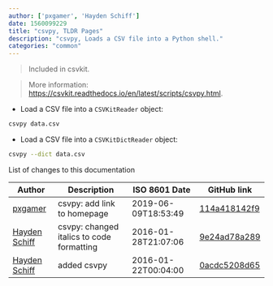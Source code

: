 ```yaml
---
author: ['pxgamer', 'Hayden Schiff']
date: 1560099229
title: "csvpy, TLDR Pages"
description: "csvpy, Loads a CSV file into a Python shell."
categories: "common"
---
```

> Included in csvkit.

> More information: <https://csvkit.readthedocs.io/en/latest/scripts/csvpy.html>.

- Load a CSV file into a `CSVKitReader` object:

```bash
csvpy data.csv
```

- Load a CSV file into a `CSVKitDictReader` object:

```bash
csvpy --dict data.csv
```
List of changes to this documentation


Author | Description | ISO 8601 Date | GitHub link
------|-----|-----|-----
[pxgamer](mailto:owzie123@gmail.com) | csvpy: add link to homepage | 2019-06-09T18:53:49 | [114a418142f9](https://github.com/tldr-pages/tldr/commit/114a418142f9bd7e7b82868b3477049fe532e866)
[Hayden Schiff](mailto:oxguy3@gmail.com) | csvpy: changed italics to code formatting | 2016-01-28T21:07:06 | [9e24ad78a289](https://github.com/tldr-pages/tldr/commit/9e24ad78a289722a6b9e4e682d9b911e58f28cc9)
[Hayden Schiff](mailto:oxguy3@gmail.com) | added csvpy | 2016-01-22T00:04:00 | [0acdc5208d65](https://github.com/tldr-pages/tldr/commit/0acdc5208d65a6733f8e46ae2f4bd6daf0554914)

